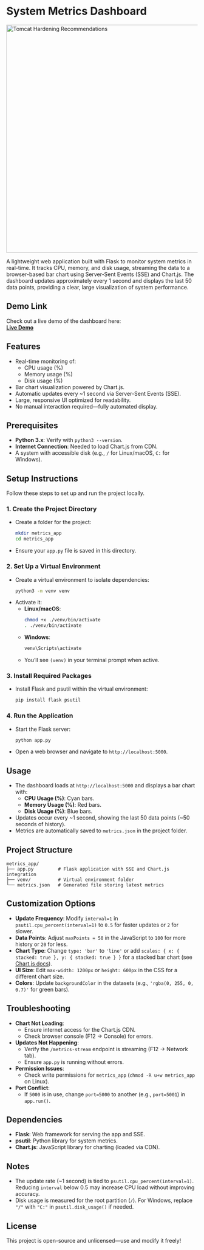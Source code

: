 # System Metrics Dashboard 
<img src="https://github.com/user-attachments/assets/bea6d1c2-fe37-442c-8ef7-17bcd618d1c7" alt="Tomcat Hardening Recommendations" width="600"/>

A lightweight web application built with Flask to monitor system metrics in real-time. It tracks CPU, memory, and disk usage, streaming the data to a browser-based bar chart using Server-Sent Events (SSE) and Chart.js. The dashboard updates approximately every 1 second and displays the last 50 data points, providing a clear, large visualization of system performance.

## Demo Link
Check out a live demo of the dashboard here:  
[**Live Demo**](https://metrics-app-v72o.onrender.com/)

## Features
- Real-time monitoring of:
  - CPU usage (%)
  - Memory usage (%)
  - Disk usage (%)
- Bar chart visualization powered by Chart.js.
- Automatic updates every ~1 second via Server-Sent Events (SSE).
- Large, responsive UI optimized for readability.
- No manual interaction required—fully automated display.

## Prerequisites
- **Python 3.x**: Verify with `python3 --version`.
- **Internet Connection**: Needed to load Chart.js from CDN.
- A system with accessible disk (e.g., `/` for Linux/macOS, `C:` for Windows).

## Setup Instructions
Follow these steps to set up and run the project locally.

### 1. Create the Project Directory
- Create a folder for the project:
  ```bash
  mkdir metrics_app
  cd metrics_app
  ```
- Ensure your `app.py` file is saved in this directory.

### 2. Set Up a Virtual Environment
- Create a virtual environment to isolate dependencies:
  ```bash
  python3 -m venv venv
  ```
- Activate it:
  - **Linux/macOS**:
    ```bash
    chmod +x ./venv/bin/activate
    . ./venv/bin/activate
    ```
  - **Windows**:
    ```bash
    venv\Scripts\activate
    ```
  - You’ll see `(venv)` in your terminal prompt when active.

### 3. Install Required Packages
- Install Flask and psutil within the virtual environment:
  ```bash
  pip install flask psutil
  ```

### 4. Run the Application
- Start the Flask server:
  ```bash
  python app.py
  ```
- Open a web browser and navigate to `http://localhost:5000`.

## Usage
- The dashboard loads at `http://localhost:5000` and displays a bar chart with:
  - **CPU Usage (%)**: Cyan bars.
  - **Memory Usage (%)**: Red bars.
  - **Disk Usage (%)**: Blue bars.
- Updates occur every ~1 second, showing the last 50 data points (~50 seconds of history).
- Metrics are automatically saved to `metrics.json` in the project folder.

## Project Structure
```
metrics_app/
├── app.py         # Flask application with SSE and Chart.js integration
├── venv/          # Virtual environment folder
└── metrics.json   # Generated file storing latest metrics
```

## Customization Options
- **Update Frequency**: Modify `interval=1` in `psutil.cpu_percent(interval=1)` to `0.5` for faster updates or `2` for slower.
- **Data Points**: Adjust `maxPoints = 50` in the JavaScript to `100` for more history or `20` for less.
- **Chart Type**: Change `type: 'bar'` to `'line'` or add `scales: { x: { stacked: true }, y: { stacked: true } }` for a stacked bar chart (see [Chart.js docs](https://www.chartjs.org/docs/latest/)).
- **UI Size**: Edit `max-width: 1200px` or `height: 600px` in the CSS for a different chart size.
- **Colors**: Update `backgroundColor` in the datasets (e.g., `'rgba(0, 255, 0, 0.7)'` for green bars).

## Troubleshooting
- **Chart Not Loading**:
  - Ensure internet access for the Chart.js CDN.
  - Check browser console (F12 → Console) for errors.
- **Updates Not Happening**:
  - Verify the `/metrics-stream` endpoint is streaming (F12 → Network tab).
  - Ensure `app.py` is running without errors.
- **Permission Issues**:
  - Check write permissions for `metrics_app` (`chmod -R u+w metrics_app` on Linux).
- **Port Conflict**:
  - If `5000` is in use, change `port=5000` to another (e.g., `port=5001`) in `app.run()`.

## Dependencies
- **Flask**: Web framework for serving the app and SSE.
- **psutil**: Python library for system metrics.
- **Chart.js**: JavaScript library for charting (loaded via CDN).

## Notes
- The update rate (~1 second) is tied to `psutil.cpu_percent(interval=1)`. Reducing `interval` below 0.5 may increase CPU load without improving accuracy.
- Disk usage is measured for the root partition (`/`). For Windows, replace `"/"` with `"C:"` in `psutil.disk_usage()` if needed.

## License
This project is open-source and unlicensed—use and modify it freely!
